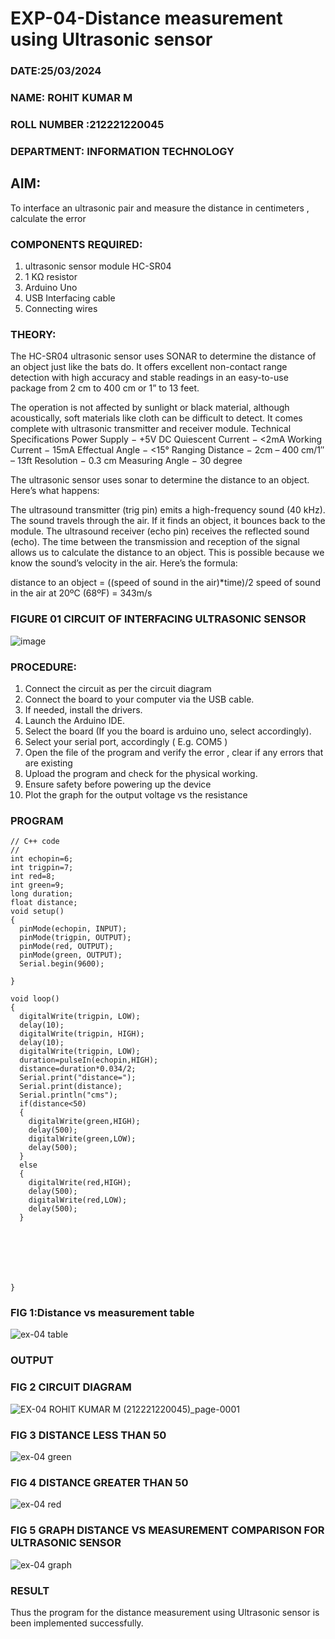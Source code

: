 # EXP-04-Distance measurement using Ultrasonic sensor

###  DATE:25/03/2024
###  NAME: ROHIT KUMAR M
###  ROLL NUMBER :212221220045
###  DEPARTMENT: INFORMATION TECHNOLOGY

## AIM: 
To interface an ultrasonic pair and measure the distance in centimeters , calculate the error
 
### COMPONENTS REQUIRED:
1.	ultrasonic sensor module HC-SR04
2.	1 KΩ resistor 
3.	Arduino Uno 
4.	USB Interfacing cable 
5.	Connecting wires 


### THEORY: 
The HC-SR04 ultrasonic sensor uses SONAR to determine the distance of an object just like the bats do. It offers excellent non-contact range detection with high accuracy and stable readings in an easy-to-use package from 2 cm to 400 cm or 1” to 13 feet.

The operation is not affected by sunlight or black material, although acoustically, soft materials like cloth can be difficult to detect. It comes complete with ultrasonic transmitter and receiver module.
Technical Specifications
Power Supply − +5V DC
Quiescent Current − <2mA
Working Current − 15mA
Effectual Angle − <15°
Ranging Distance − 2cm – 400 cm/1″ – 13ft
Resolution − 0.3 cm
Measuring Angle − 30 degree

The ultrasonic sensor uses sonar to determine the distance to an object. Here’s what happens:

The ultrasound transmitter (trig pin) emits a high-frequency sound (40 kHz).
The sound travels through the air. If it finds an object, it bounces back to the module.
The ultrasound receiver (echo pin) receives the reflected sound (echo).
The time between the transmission and reception of the signal allows us to calculate the distance to an object. This is possible because we know the sound’s velocity in the air. Here’s the formula:

distance to an object = ((speed of sound in the air)*time)/2
speed of sound in the air at 20ºC (68ºF) = 343m/s

### FIGURE 01 CIRCUIT OF INTERFACING ULTRASONIC SENSOR 


![image](https://user-images.githubusercontent.com/36288975/166430594-5adb4ca9-5a42-4781-a7e6-7236b3766a85.png)



### PROCEDURE:
1.	Connect the circuit as per the circuit diagram 
2.	Connect the board to your computer via the USB cable.
3.	If needed, install the drivers.
4.	Launch the Arduino IDE.
5.	Select the board (If you the board is arduino uno, select accordingly).
6.	Select your serial port, accordingly ( E.g. COM5 )
7.	Open the file of the program  and verify the error , clear if any errors that are existing 
8.	Upload the program and check for the physical working. 
9.	Ensure safety before powering up the device 
10.	Plot the graph for the output voltage vs the resistance 


### PROGRAM 
```
// C++ code
//
int echopin=6;
int trigpin=7;
int red=8;
int green=9;
long duration;
float distance;
void setup()
{
  pinMode(echopin, INPUT);
  pinMode(trigpin, OUTPUT);
  pinMode(red, OUTPUT);
  pinMode(green, OUTPUT);
  Serial.begin(9600);
  
}

void loop()
{
  digitalWrite(trigpin, LOW);
  delay(10);
  digitalWrite(trigpin, HIGH);
  delay(10);
  digitalWrite(trigpin, LOW);
  duration=pulseIn(echopin,HIGH);
  distance=duration*0.034/2;
  Serial.print("distance=");
  Serial.print(distance);
  Serial.println("cms");
  if(distance<50)
  {
    digitalWrite(green,HIGH);
    delay(500);
    digitalWrite(green,LOW);
    delay(500);
  }
  else
  {
    digitalWrite(red,HIGH);
    delay(500);
    digitalWrite(red,LOW);
    delay(500);
  }
    
    
      
  
  
    
  
}
```






### FIG 1:Distance vs measurement table 
![ex-04 table](https://github.com/rohitkumar20700000/Experiment--04-Interfacing-digital-output-with-arduino-ultrasonic-sensor/assets/130482461/10a90f57-c916-476f-aa7a-64cefba1e5d2)

### OUTPUT

### FIG 2 CIRCUIT DIAGRAM
![EX-04 ROHIT KUMAR M (212221220045)_page-0001](https://github.com/rohitkumar20700000/Experiment--04-Interfacing-digital-output-with-arduino-ultrasonic-sensor/assets/130482461/edcec795-9412-4c9b-8a50-285d2f811f68)

### FIG 3 DISTANCE LESS THAN 50
![ex-04 green](https://github.com/rohitkumar20700000/Experiment--04-Interfacing-digital-output-with-arduino-ultrasonic-sensor/assets/130482461/cf8e82eb-0180-42f7-9779-c3d5619e219f)

### FIG 4 DISTANCE GREATER THAN 50
![ex-04 red](https://github.com/rohitkumar20700000/Experiment--04-Interfacing-digital-output-with-arduino-ultrasonic-sensor/assets/130482461/d8878a06-dcd1-4883-beb7-417a13bdb7fb)

### FIG 5 GRAPH DISTANCE VS MEASUREMENT COMPARISON FOR ULTRASONIC SENSOR
![ex-04 graph](https://github.com/rohitkumar20700000/Experiment--04-Interfacing-digital-output-with-arduino-ultrasonic-sensor/assets/130482461/cbac9fa9-1652-44b2-b322-c187c99e4272)

### RESULT

Thus the program for the distance measurement using Ultrasonic sensor is been implemented successfully.




 
